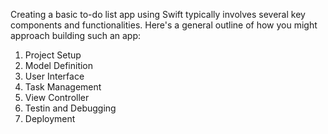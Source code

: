 Creating a basic to-do list app using Swift typically involves several key components and functionalities. Here's a general outline of how you might approach building such an app:
1. Project Setup
2. Model Definition
3. User Interface
4. Task Management
5. View Controller
6. Testin and Debugging
7. Deployment

